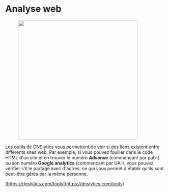 # Analyse web

<figure><img src="https://dnslytics.com/images/logo.png" alt="" width="375"><figcaption></figcaption></figure>

Les outils de DNSlytics vous permettent de voir si des liens existent entre différents sites web. Par exemple, si vous pouvez fouiller dans le code HTML d'un site et en trouver le numéro **Adsense** (commençant par pub-) ou son numéro **Google analytics** (commençant par UA-), vous pouvez vérifier s'il le partage avec d'autres, ce qui vous permet d'établir qu'ils sont peut-être gérés par la même personne.

[https://dnslytics.com/tools](https://dnslytics.com/tools)
